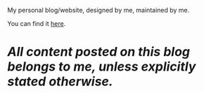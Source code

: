 My personal blog/website, designed by me, maintained by me.

You can find it [here](https://www.emmanuelmenon.com/).

# *All content posted on this blog belongs to me, unless explicitly stated otherwise.*
